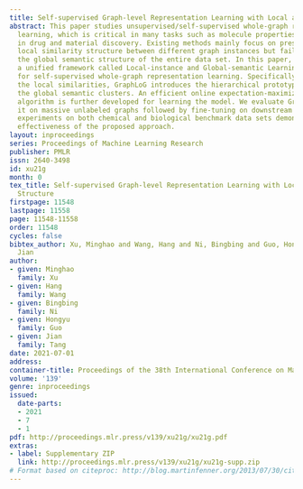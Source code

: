 ```yaml
---
title: Self-supervised Graph-level Representation Learning with Local and Global Structure
abstract: This paper studies unsupervised/self-supervised whole-graph representation
  learning, which is critical in many tasks such as molecule properties prediction
  in drug and material discovery. Existing methods mainly focus on preserving the
  local similarity structure between different graph instances but fail to discover
  the global semantic structure of the entire data set. In this paper, we propose
  a unified framework called Local-instance and Global-semantic Learning (GraphLoG)
  for self-supervised whole-graph representation learning. Specifically, besides preserving
  the local similarities, GraphLoG introduces the hierarchical prototypes to capture
  the global semantic clusters. An efficient online expectation-maximization (EM)
  algorithm is further developed for learning the model. We evaluate GraphLoG by pre-training
  it on massive unlabeled graphs followed by fine-tuning on downstream tasks. Extensive
  experiments on both chemical and biological benchmark data sets demonstrate the
  effectiveness of the proposed approach.
layout: inproceedings
series: Proceedings of Machine Learning Research
publisher: PMLR
issn: 2640-3498
id: xu21g
month: 0
tex_title: Self-supervised Graph-level Representation Learning with Local and Global
  Structure
firstpage: 11548
lastpage: 11558
page: 11548-11558
order: 11548
cycles: false
bibtex_author: Xu, Minghao and Wang, Hang and Ni, Bingbing and Guo, Hongyu and Tang,
  Jian
author:
- given: Minghao
  family: Xu
- given: Hang
  family: Wang
- given: Bingbing
  family: Ni
- given: Hongyu
  family: Guo
- given: Jian
  family: Tang
date: 2021-07-01
address:
container-title: Proceedings of the 38th International Conference on Machine Learning
volume: '139'
genre: inproceedings
issued:
  date-parts:
  - 2021
  - 7
  - 1
pdf: http://proceedings.mlr.press/v139/xu21g/xu21g.pdf
extras:
- label: Supplementary ZIP
  link: http://proceedings.mlr.press/v139/xu21g/xu21g-supp.zip
# Format based on citeproc: http://blog.martinfenner.org/2013/07/30/citeproc-yaml-for-bibliographies/
---
```

